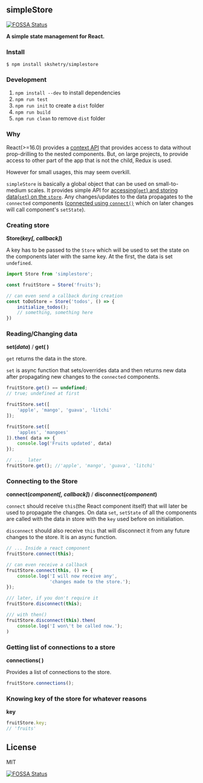 ## simpleStore
[![FOSSA Status](https://app.fossa.io/api/projects/git%2Bgithub.com%2Fskshetry%2FsimpleStore.svg?type=shield)](https://app.fossa.io/projects/git%2Bgithub.com%2Fskshetry%2FsimpleStore?ref=badge_shield)

**A simple state management for React.**


### Install
```
$ npm install skshetry/simplestore
```

### Development
1. `npm install --dev` to install dependencies
2. `npm run test`
3. `npm run init` to create a `dist` folder
4. `npm run build`
5. `npm run clean` to remove `dist` folder


### Why
React(>=16.0) provides a [context API](https://reactjs.org/docs/context.html) that provides access to data without prop-drilling to the nested components. But, on large projects, to provide access to other part of the app that is not the child, Redux is used.

However for small usages, this may seem overkill.

`simpleStore` is basically a global object that can be used on small-to-medium scales. It provides simple API for [accessing(`get`) and storing data(`set`) on the `store`](#readingchanging-data). Any changes/updates to the data propagates to the `connected` components ([connected using `connect()`](#connecting-to-the-store) which on later changes will call component's `setState`). 


### Creating store
**Store(*key[, callback]*)**

A key has to be passed to the `Store` which will be used to set the state on the components later with the same key. At the first, the data is set `undefined`. 

```js
import Store from 'simplestore';

const fruitStore = Store('fruits');

// can even send a callback during creation
const toDoStore = Store('todos', () => {
    initialize_todos(); 
    // something, something here
})
```


### Reading/Changing data
**set(*data*)** / **get( )**

`get` returns the data in the store.

`set` is async function that sets/overrides data and then returns new data after propagating new changes to the `connected` components.

```js
fruitStore.get() == undefined;
// true; undefined at first

fruitStore.set([
    'apple', 'mango', 'guava', 'litchi'
]);

fruitStore.set([
    'apples', 'mangoes'
]).then( data => {
    console.log('Fruits updated', data)
});

// ...  later
fruitStore.get(); //'apple', 'mango', 'guava', 'litchi'
```


### Connecting to the Store
**connect(*component[, callback]*)** / **disconnect(*component*)**

`connect` should receive `this`(the React component itself) that will later be used to propagate the changes. On data `set`, `setState` of all the components are called with the data in store with the `key` used before on initialiation.

`disconnect` should also receive `this` that will disconnect it from any future changes to the store. It is an async function.

```js
// ... Inside a react component
fruitStore.connect(this);

// can even receive a callback
fruitStore.connect(this, () => {
    console.log('I will now receive any',
                'changes made to the store.');
});

/// later, if you don't require it
fruitStore.disconnect(this);

/// with then()
fruitStore.disconnect(this).then(
    console.log('I won\'t be called now.');
)
```


### Getting list of connections to a store
**connections( )**

Provides a list of connections to the store.

```js
fruitStore.connections();
```


### Knowing key of the store for whatever reasons
**key**

```js
fruitStore.key;
// 'fruits'
```


## License
MIT



[![FOSSA Status](https://app.fossa.io/api/projects/git%2Bgithub.com%2Fskshetry%2FsimpleStore.svg?type=large)](https://app.fossa.io/projects/git%2Bgithub.com%2Fskshetry%2FsimpleStore?ref=badge_large)